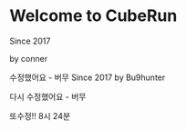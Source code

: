# Welcome to CubeRun

Since 2017

by conner 

수정했어요 - 버무
Since 2017 by Bu9hunter

다시 수정했어요 - 버무


또수정!! 8시 24분